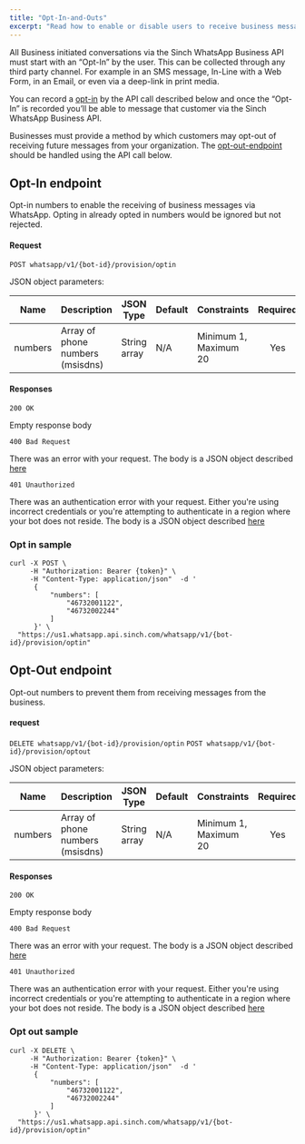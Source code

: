 ```yaml
---
title: "Opt-In-and-Outs"
excerpt: "Read how to enable or disable users to receive business messages via WhatsApp via Sinch WhatsApp API."
---
```

All Business initiated conversations via the Sinch WhatsApp Business API must start with an “Opt-In” by the user. This can be collected through any third party channel. For example in an SMS message, In-Line with a Web Form, in an Email, or even via a deep-link in print media.

You can record a [opt-in](doc:whatsapp-opt-in-and-outs#section-opt-in-endpoint) by the API call described below and once the “Opt-In” is recorded you’ll be able to message that customer via the Sinch WhatsApp Business API.

Businesses must provide a method by which customers may opt-out of receiving future messages from your organization. The [opt-out-endpoint](doc:whatsapp-opt-in-and-outs#section-opt-out) should be handled using the API call below.

## Opt-In endpoint

Opt-in numbers to enable the receiving of business messages via WhatsApp. Opting in already opted in numbers
would be ignored but not rejected.

#### Request

`POST whatsapp/v1/{bot-id}/provision/optin`

JSON object parameters:


| Name    | Description                      | JSON Type    | Default    | Constraints           | Required |
| ------- | -------------------------------- | ------------ | ---------- | --------------------- | :------: |
| numbers | Array of phone numbers (msisdns) | String array | N/A        | Minimum 1, Maximum 20 | Yes      |

#### Responses

`200 OK`

Empty response body

`400 Bad Request`

There was an error with your request. The body is a JSON object described [here](doc:whatsapp-introduction#section-http-errors)

`401 Unauthorized`

There was an authentication error with your request. Either you're using incorrect credentials or you're attempting to authenticate
in a region where your bot does not reside. The body is a JSON object described [here](doc:whatsapp-introduction#section-http-errors)

### Opt in sample

```shell
curl -X POST \
     -H "Authorization: Bearer {token}" \
     -H "Content-Type: application/json"  -d '
      {
          "numbers": [
              "46732001122",
              "46732002244"
          ]
      }' \
  "https://us1.whatsapp.api.sinch.com/whatsapp/v1/{bot-id}/provision/optin"
```

## Opt-Out endpoint

Opt-out numbers to prevent them from receiving messages from the business.

#### request

`DELETE whatsapp/v1/{bot-id}/provision/optin`
`POST whatsapp/v1/{bot-id}/provision/optout`

JSON object parameters:

| Name    | Description                      | JSON Type    | Default    | Constraints           | Required |
| ------- | -------------------------------- | ------------ | ---------- | --------------------- | :------: |
| numbers | Array of phone numbers (msisdns) | String array | N/A        | Minimum 1, Maximum 20 | Yes      |

#### Responses

`200 OK`

Empty response body

`400 Bad Request`

There was an error with your request. The body is a JSON object described [here](doc:whatsapp-introduction#section-http-errors)

`401 Unauthorized`

There was an authentication error with your request. Either you're using incorrect credentials or you're attempting to authenticate
in a region where your bot does not reside. The body is a JSON object described [here](doc:whatsapp-introduction#section-http-errors)

### Opt out sample

```shell
curl -X DELETE \
     -H "Authorization: Bearer {token}" \
     -H "Content-Type: application/json"  -d '
      {
          "numbers": [
              "46732001122",
              "46732002244"
          ]
      }' \
  "https://us1.whatsapp.api.sinch.com/whatsapp/v1/{bot-id}/provision/optin"
```

